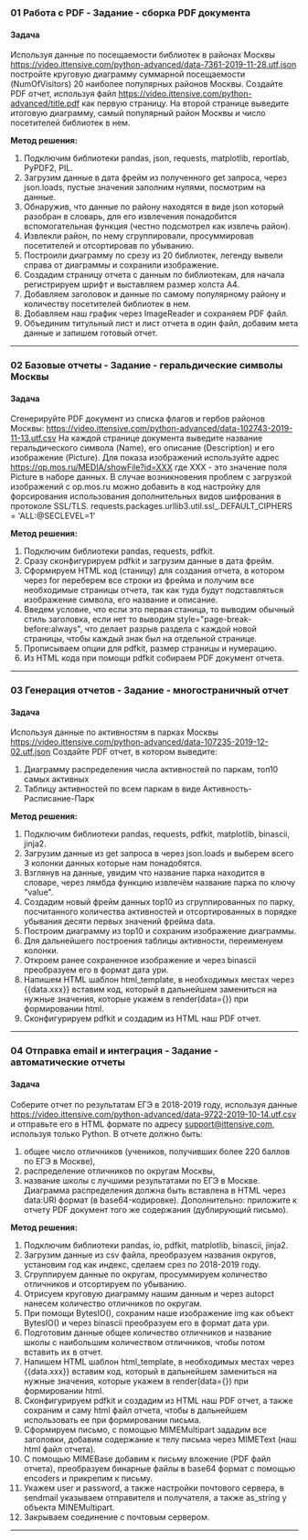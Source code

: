 ### 01 Работа с PDF - Задание - сборка PDF документа
#### Задача

Используя данные по посещаемости библиотек в районах Москвы
https://video.ittensive.com/python-advanced/data-7361-2019-11-28.utf.json
постройте круговую диаграмму суммарной посещаемости (NumOfVisitors) 20 наиболее популярных районов Москвы.
Создайте PDF отчет, используя файл
https://video.ittensive.com/python-advanced/title.pdf
как первую страницу. На второй странице выведите итоговую диаграмму, самый популярный район Москвы и число посетителей библиотек в нем.

__Метод решения:__
1. Подключим библиотеки pandas, json, requests, matplotlib, reportlab, PyPDF2, PIL.
2. Загрузим данные в дата фрейм из полученного get запроса, через json.loads, пустые значения заполним нулями, посмотрим на данные.
3. Обнаружив, что данные по району находятся в виде json который разобран в словарь, для его извлечения понадобится вспомогательная функция (честно подсмотрел как извлечь район).
4. Извлекли район, по нему сгруппировали, просуммировав посетителей и отсортировав по убыванию.
5. Построили диаграмму по срезу из 20 библиотек, легенду вывели справа от диаграммы и сохранили изображение.
6. Создадим страницу отчета с данным по библиотекам, для начала регистрируем шрифт и выставляем размер холста А4.
7. Добавляем заголовок и данные по самому популярному району и количеству посетителей библиотек в нем.
8. Добавляем наш график через ImageReader и сохраняем PDF файл. 
9. Объединим титульный лист и лист отчета в один файл, добавим мета данные и запишем готовый отчет.
___
### 02 Базовые отчеты - Задание - геральдические символы Москвы
#### Задача

Сгенерируйте PDF документ из списка флагов и гербов районов Москвы: https://video.ittensive.com/python-advanced/data-102743-2019-11-13.utf.csv
На каждой странице документа выведите название геральдического символа (Name), его описание (Description) и его изображение (Picture).
Для показа изображений используйте адрес https://op.mos.ru/MEDIA/showFile?id=XXX
где XXX - это значение поля Picture в наборе данных. 
В случае возникновения проблем с загрузкой изображений с op.mos.ru можно добавить в код настройку для форсирования использования дополнительных видов шифрования в протоколе SSL/TLS.
requests.packages.urllib3.util.ssl_.DEFAULT_CIPHERS = 'ALL:@SECLEVEL=1'

__Метод решения:__
1. Подключим библиотеки pandas, requests, pdfkit.
2. Сразу сконфигурируем pdfkit и загрузим данные в дата фрейм.
3. Сформируем HTML код (станицу) для создания отчета, в котором через for переберем все строки из фрейма и получим все необходимые страницы отчета, так как туда будут подставляться изображение символа, его название и описание.
4. Введем условие, что если это первая станица, то выводим обычный стиль заголовка, если нет то выводим style="page-break-before:always", что делает разрыв раздела с каждой новой страницы, чтобы каждый знак был на отдельной странице.
5. Прописываем опции для pdfkit, размер страницы и нумерацию.
6. Из HTML кода при помощи pdfkit собираем PDF документ отчета. 
___
### 03 Генерация отчетов - Задание - многостраничный отчет
#### Задача
Используя данные по активностям в парках Москвы https://video.ittensive.com/python-advanced/data-107235-2019-12-02.utf.json
Создайте PDF отчет, в котором выведите:
1. Диаграмму распределения числа активностей по паркам, топ10 самых активных
2. Таблицу активностей по всем паркам в виде Активность-Расписание-Парк

__Метод решения:__
1. Подключим библиотеки pandas, requests, pdfkit, matplotlib, binascii, jinja2.
2. Загрузим данные из get запроса в через json.loads и выберем всего 3 колонки данных которые нам понадобятся. 
3. Взглянув на данные, увидим что название парка находится в словаре, через лямбда функцию извлечём название парка по ключу "value".
4. Создадим новый фрейм данных top10 из сгруппированных по парку, посчитанного количества активностей и отсортированных в порядке убывания десяти первых значений фрейма data.
5. Построим диаграмму из top10 и сохраним изображение диаграммы.
6. Для дальнейшего построения таблицы активности, переименуем колонки.
7. Откроем ранее сохраненное изображение и через binascii преобразуем его в формат дата ури.
8. Напишем HTML шаблон html_template, в необходимых местах через {{data.xxx}} вставим код, который в дальнейшем замениться на нужные значения, которые укажем в render(data={}) при формировании html.
9. Сконфигурируем pdfkit и создадим из HTML наш PDF отчет.
___
### 04 Отправка email и интеграция - Задание - автоматические отчеты
#### Задача
Соберите отчет по результатам ЕГЭ в 2018-2019 году, используя данные https://video.ittensive.com/python-advanced/data-9722-2019-10-14.utf.csv и отправьте его в HTML формате по адресу support@ittensive.com, используя только Python.
В отчете должно быть:
1. общее число отличников (учеников, получивших более 220 баллов по ЕГЭ в Москве),
2. распределение отличников по округам Москвы,
3. название школы с лучшими результатами по ЕГЭ в Москве. 
Диаграмма распределения должна быть вставлена в HTML через data:URI формат (в base64-кодировке).
Дополнительно: приложите к отчету PDF документ того же содержания (дублирующий письмо).

__Метод решения:__
1. Подключим библиотеки pandas, io, pdfkit, matplotlib, binascii, jinja2.
2. Загрузим данные из csv файла, преобразуем названия округов, установим год как индекс, сделаем срез по 2018-2019 году. 
3. Сгруппируем данные по округам, просуммируем количество отличников и отсортируем по убыванию.
4. Отрисуем круговую диаграмму нашим данным и через autopct нанесем количество отличников по округам.
5. При помощи BytesIO(), сохраним наше изображение img как объект BytesIO() и через binascii преобразуем его в формат дата ури. 
6. Подготовим данные общее количество отличников и название школы с наибольшим количеством отличников, чтобы потом вставить их в отчет.
7. Напишем HTML шаблон html_template, в необходимых местах через {{data.xxx}} вставим код, который в дальнейшем замениться на нужные значения, которые укажем в render(data={}) при формировании html.
8. Cконфигурируем pdfkit и создадим из HTML наш PDF отчет, а также сохраним и саму html файл отчета, чтобы в дальнейшем использовать ее при формировании письма.
9. Сформируем письмо, с помощью MIMEMultipart зададим все заголовки, добавим содержание к телу письма через MIMEText (наш html файл отчета).
10. С помощью MIMEBase добавим к письму вложение (PDF файл отчета), преобразуем бинарные файлы в base64 формат с помощью encoders и прикрепим к письму.
11. Укажем user и password, а также настройки почтового сервера, в sendmail указываем отправителя и получателя, а также as_string у объекта MINEMultipart.
12. Закрываем соединение с почтовым сервером. 
___
